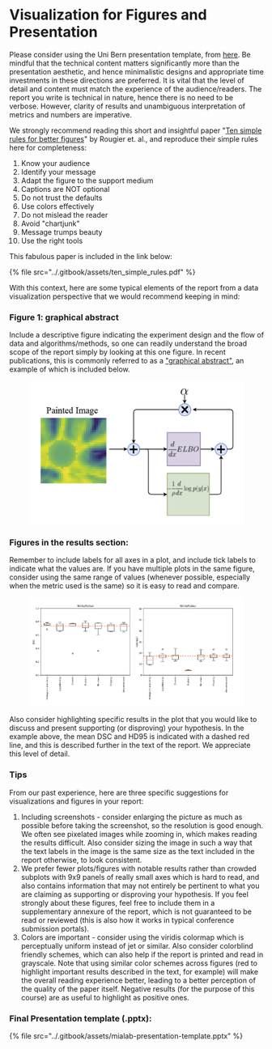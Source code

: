 # Visualization for Figures and Presentation

Please consider using the Uni Bern presentation template, from [here](https://ilias.unibe.ch/ilias.php?baseClass=ilrepositorygui\&ref\_id=2042661). Be mindful that the technical content matters significantly more than the presentation aesthetic, and hence minimalistic designs and appropriate time investments in these directions are preferred. It is vital that the level of detail and content must match the experience of the audience/readers. The report you write is technical in nature, hence there is no need to be verbose. However, clarity of results and unambiguous interpretation of metrics and numbers are imperative.&#x20;

We strongly recommend reading this short and insightful paper "[Ten simple rules for better figures](https://journals.plos.org/ploscompbiol/article%3Fid=10.1371/journal.pcbi.1003833)" by Rougier et. al., and reproduce their simple rules here for completeness:

1. Know your audience
2. Identify your message&#x20;
3. Adapt the figure to the support medium
4. Captions are NOT optional
5. Do not trust the defaults
6. Use colors effectively
7. Do not mislead the reader
8. Avoid "chartjunk"
9. Message trumps beauty
10. Use the right tools

This fabulous paper is included in the link below:

{% file src="../.gitbook/assets/ten_simple_rules.pdf" %}

With this context, here are some typical elements of the report from a data visualization perspective that we would recommend keeping in mind:

### **Figure 1: graphical abstract**

Include a descriptive figure indicating the experiment design and the flow of data and algorithms/methods, so one can readily understand the broad scope of the report simply by looking at this one figure. In recent publications, this is commonly referred to as a ["graphical abstract"](https://www.elsevier.com/researcher/author/tools-and-resources/graphical-abstract), an example of which is included below.&#x20;

<figure><img src="../.gitbook/assets/graphical-abstract.png" alt=""><figcaption></figcaption></figure>

### **Figures in the results section:**

Remember to include labels for all axes in a plot, and include tick labels to indicate what the values are. If you have multiple plots in the same figure, consider using the same range of values (whenever possible, especially when the metric used is the same) so it is easy to read and compare.&#x20;

<figure><img src="../.gitbook/assets/boxplot.png" alt=""><figcaption></figcaption></figure>

Also consider highlighting specific results in the plot that you would like to discuss and present supporting (or disproving) your hypothesis. In the example above, the mean DSC and HD95 is indicated with a dashed red line, and this is described further in the text of the report. We appreciate this level of detail.&#x20;

### **Tips**

From our past experience, here are three specific suggestions for visualizations and figures in your report:

1. Including screenshots - consider enlarging the picture as much as possible before taking the screenshot, so the resolution is good enough. We often see pixelated images while zooming in, which makes reading the results difficult. Also consider sizing the image in such a way that the text labels in the image is the same size as the text included in the report otherwise, to look consistent.
2. We prefer fewer plots/figures with notable results rather than crowded subplots with 9x9 panels of really small axes which is hard to read, and also contains information that may not entirely be pertinent to what you are claiming as supporting or disproving your hypothesis. If you feel strongly about these figures, feel free to include them in a supplementary annexure of the report, which is not guaranteed to be read or reviewed (this is also how it works in typical conference submission portals).&#x20;
3. Colors are important - consider using the viridis colormap which is perceptually uniform instead of jet or similar. Also consider colorblind friendly schemes, which can also help if the report is printed and read in grayscale. Note that using similar color schemes across figures (red to highlight important results described in the text, for example) will make the overall reading experience better, leading to a better perception of the quality of the paper itself. Negative results (for the purpose of this course) are as useful to highlight as positive ones.&#x20;

### **Final Presentation template (.pptx):**

{% file src="../.gitbook/assets/mialab-presentation-template.pptx" %}

